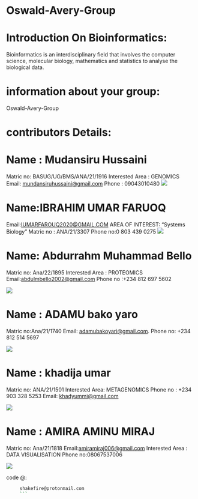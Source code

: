 # Oswald-Avery-Group

# Introduction On Bioinformatics:

Bioinformatics is an interdisciplinary field that involves the computer science, molecular biology, mathematics and statistics to analyse the biological data.


# information about your group:
Oswald-Avery-Group


# contributors Details: 

# Name : Mudansiru Hussaini 
Matric no: BASUG/UG/BMS/ANA/21/1916
Interested Area : GENOMICS
Email: mundansiruhussaini@gmail.com
Phone : 09043010480
<img src="images/IMG-20250201-WA0025.jpg">

# Name:IBRAHIM UMAR FARUOQ
Email:IUMARFAROUQ2020@GMAIL.COM
AREA OF INTEREST: “Systems Biology”
Matric no : ANA/21/3307
Phone no:0 803 439 0275
<img src="images/IMG-20250201-WA0026.jpg">

# Name: Abdurrahm Muhammad Bello
Matric no: Ana/22/1895
Interested Area : PROTEOMICS
Email:abdulmbello2002@gmail.com
Phone no :+234 812 697 5602

<img src="images/IMG-20250201-WA0029.jpg">

# Name : ADAMU bako yaro
Matric no:Ana/21/1740
Email: adamubakoyari@gmail.com.
Phone no: +234 812 514 5697

<img src="images/IMG-20250201-WA0030.jpg">

# Name : khadija umar
Matric no: ANA/21/1501
Interested Area: METAGENOMICS
Phone no : +234 903 328 5253
Email: khadyummi@gmail.com

<img src="images/IMG-20250202-WA0000.jpg">


# Name : AMIRA AMINU MIRAJ
Matric no: Ana/21/1818
Email:amiramiraj006@gmail.com
Interested Area : DATA VISUALISATION 
Phone no:08067537006

<img src="images/IMG-20250202-WA0001.jpg">




code @:
```bash
     shakefire@protonmail.com
     ```

